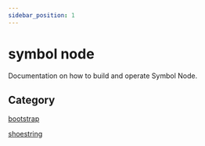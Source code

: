 ```yaml
---
sidebar_position: 1
---
```


# symbol node

Documentation on how to build and operate Symbol Node.

## Category

[bootstrap](/category/bootstrap)

[shoestring](/category/shoestring)